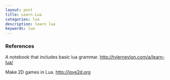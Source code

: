 ```yaml
---
layout: post
title: Learn Lua
categories: lua
description: learn lua
keywords: lua
---
```



### References
A notebook that includes basic lua grammar.
http://tylerneylon.com/a/learn-lua/

Make 2D games in Lua.
http://love2d.org
